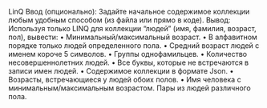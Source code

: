 LinQ 
Ввод (опционально): 
Задайте начальное содержимое коллекции любым удобным способом (из файла или прямо в коде). 
Вывод:
Используя только LINQ для коллекции “людей” (имя, фамилия, возраст, пол), вывести: 
•	Минимальный/максимальный возраст.
•	 В алфавитном порядке только людей определенного пола. 
•	Средний возраст людей с именем короче 5 символов. 
•	 Группы однофамильцев. 
•	Количество несовершеннолетних людей. 
•	 Все буквы, которые не встречаются в записи имен людей. 
•	 Содержимое коллекции в формате Json. 
•	 Возрасты, встречающиеся у людей обоих полов. 
•	 Имя человека с минимальным/максимальным возрастом. 
 Пары из людей различного пола.

